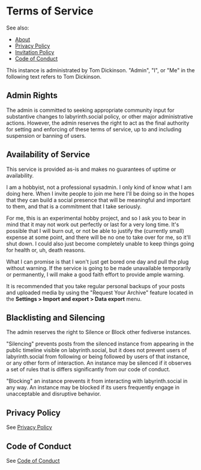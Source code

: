 # Terms of Service

See also:
* [About](../readme.md)
* [Privacy Policy](privacy.md)
* [Invitation Policy](invitation.md)
* [Code of Conduct](conduct.md)

This instance is administrated by Tom Dickinson. "Admin", "I", or "Me" in the
following text refers to Tom Dickinson.

## Admin Rights

The admin is committed to seeking appropriate community input for substantive
changes to labyrinth.social policy, or other major administrative actions.
However, the admin reserves the right to act as the final authority for setting
and enforcing of these terms of service, up to and including suspension or
banning of users.

## Availability of Service

This service is provided as-is and makes no guarantees of uptime or
availability.

I am a hobbyist, not a professional sysadmin. I only kind of know what I am
doing here. When I invite people to join me here I'll be doing so in the hopes
that they can build a social presence that will be meaningful and important to
them, and that is a commitment that I take seriously.

For me, this is an experimental hobby project, and so I ask you to bear in mind
that it may not work out perfectly or last for a very long time. It's possible
that I will burn out, or not be able to justify the (currently small) expense at
some point, and there will be no one to take over for me, so it'll shut down. I
could also just become completely unable to keep things going for health or, uh,
death reasons.

What I can promise is that I won't just get bored one day and pull the plug
without warning. If the service is going to be made unavailable temporarily or
permanently, I will make a good faith effort to provide ample warning.

It is recommended that you take regular personal backups of your posts and
uploaded media by using the "Request Your Archive" feature located in the
**Settings > Import and export > Data export** menu.

## Blacklisting and Silencing

The admin reserves the right to Silence or Block other fediverse instances.

"Silencing" prevents posts from the silenced instance from appearing in the
public timeline visible on labyrinth.social, but it does not prevent users of
labyrinth.social from following or being followed by users of that instance, or
any other form of interaction. An instance may be silenced if it observes a set
of rules that is differs significantly from our code of conduct.

"Blocking" an instance prevents it from interacting with labyrinth.social in
any way. An instance may be blocked if its users frequently engage in
unacceptable and disruptive behavior.

## Privacy Policy

See [Privacy Policy](privacy.md)

## Code of Conduct

See [Code of Conduct](conduct.md)

